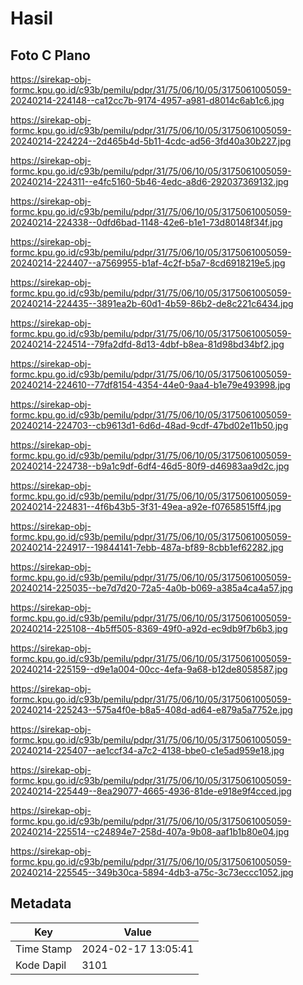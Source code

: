 # Hasil

## Foto C Plano

https://sirekap-obj-formc.kpu.go.id/c93b/pemilu/pdpr/31/75/06/10/05/3175061005059-20240214-224148--ca12cc7b-9174-4957-a981-d8014c6ab1c6.jpg

https://sirekap-obj-formc.kpu.go.id/c93b/pemilu/pdpr/31/75/06/10/05/3175061005059-20240214-224224--2d465b4d-5b11-4cdc-ad56-3fd40a30b227.jpg

https://sirekap-obj-formc.kpu.go.id/c93b/pemilu/pdpr/31/75/06/10/05/3175061005059-20240214-224311--e4fc5160-5b46-4edc-a8d6-292037369132.jpg

https://sirekap-obj-formc.kpu.go.id/c93b/pemilu/pdpr/31/75/06/10/05/3175061005059-20240214-224338--0dfd6bad-1148-42e6-b1e1-73d80148f34f.jpg

https://sirekap-obj-formc.kpu.go.id/c93b/pemilu/pdpr/31/75/06/10/05/3175061005059-20240214-224407--a7569955-b1af-4c2f-b5a7-8cd6918219e5.jpg

https://sirekap-obj-formc.kpu.go.id/c93b/pemilu/pdpr/31/75/06/10/05/3175061005059-20240214-224435--3891ea2b-60d1-4b59-86b2-de8c221c6434.jpg

https://sirekap-obj-formc.kpu.go.id/c93b/pemilu/pdpr/31/75/06/10/05/3175061005059-20240214-224514--79fa2dfd-8d13-4dbf-b8ea-81d98bd34bf2.jpg

https://sirekap-obj-formc.kpu.go.id/c93b/pemilu/pdpr/31/75/06/10/05/3175061005059-20240214-224610--77df8154-4354-44e0-9aa4-b1e79e493998.jpg

https://sirekap-obj-formc.kpu.go.id/c93b/pemilu/pdpr/31/75/06/10/05/3175061005059-20240214-224703--cb9613d1-6d6d-48ad-9cdf-47bd02e11b50.jpg

https://sirekap-obj-formc.kpu.go.id/c93b/pemilu/pdpr/31/75/06/10/05/3175061005059-20240214-224738--b9a1c9df-6df4-46d5-80f9-d46983aa9d2c.jpg

https://sirekap-obj-formc.kpu.go.id/c93b/pemilu/pdpr/31/75/06/10/05/3175061005059-20240214-224831--4f6b43b5-3f31-49ea-a92e-f07658515ff4.jpg

https://sirekap-obj-formc.kpu.go.id/c93b/pemilu/pdpr/31/75/06/10/05/3175061005059-20240214-224917--19844141-7ebb-487a-bf89-8cbb1ef62282.jpg

https://sirekap-obj-formc.kpu.go.id/c93b/pemilu/pdpr/31/75/06/10/05/3175061005059-20240214-225035--be7d7d20-72a5-4a0b-b069-a385a4ca4a57.jpg

https://sirekap-obj-formc.kpu.go.id/c93b/pemilu/pdpr/31/75/06/10/05/3175061005059-20240214-225108--4b5ff505-8369-49f0-a92d-ec9db9f7b6b3.jpg

https://sirekap-obj-formc.kpu.go.id/c93b/pemilu/pdpr/31/75/06/10/05/3175061005059-20240214-225159--d9e1a004-00cc-4efa-9a68-b12de8058587.jpg

https://sirekap-obj-formc.kpu.go.id/c93b/pemilu/pdpr/31/75/06/10/05/3175061005059-20240214-225243--575a4f0e-b8a5-408d-ad64-e879a5a7752e.jpg

https://sirekap-obj-formc.kpu.go.id/c93b/pemilu/pdpr/31/75/06/10/05/3175061005059-20240214-225407--ae1ccf34-a7c2-4138-bbe0-c1e5ad959e18.jpg

https://sirekap-obj-formc.kpu.go.id/c93b/pemilu/pdpr/31/75/06/10/05/3175061005059-20240214-225449--8ea29077-4665-4936-81de-e918e9f4cced.jpg

https://sirekap-obj-formc.kpu.go.id/c93b/pemilu/pdpr/31/75/06/10/05/3175061005059-20240214-225514--c24894e7-258d-407a-9b08-aaf1b1b80e04.jpg

https://sirekap-obj-formc.kpu.go.id/c93b/pemilu/pdpr/31/75/06/10/05/3175061005059-20240214-225545--349b30ca-5894-4db3-a75c-3c73eccc1052.jpg


## Metadata

| Key        | Value               |
| ---------- | ------------------- |
| Time Stamp | 2024-02-17 13:05:41 |
| Kode Dapil | 3101                |



